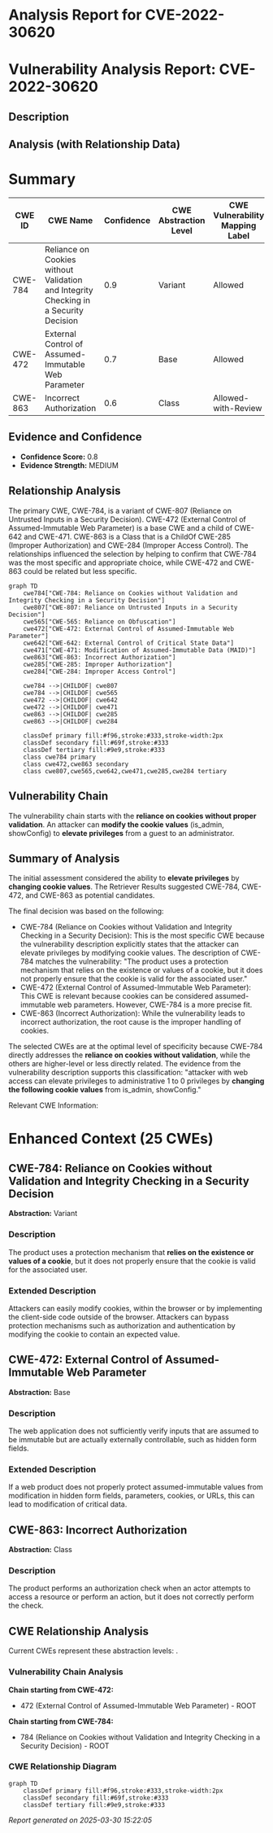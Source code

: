 # Analysis Report for CVE-2022-30620

# Vulnerability Analysis Report: CVE-2022-30620

## Description



## Analysis (with Relationship Data)

# Summary
| CWE ID | CWE Name | Confidence | CWE Abstraction Level | CWE Vulnerability Mapping Label | CWE-Vulnerability Mapping Notes |
|---|---|---|---|---|---|
| CWE-784 | Reliance on Cookies without Validation and Integrity Checking in a Security Decision | 0.9 | Variant | Allowed | Primary CWE |
| CWE-472 | External Control of Assumed-Immutable Web Parameter | 0.7 | Base | Allowed | Secondary Candidate |
| CWE-863 | Incorrect Authorization | 0.6 | Class | Allowed-with-Review | Secondary Candidate |

## Evidence and Confidence

*   **Confidence Score:** 0.8
*   **Evidence Strength:** MEDIUM

## Relationship Analysis
The primary CWE, CWE-784, is a variant of CWE-807 (Reliance on Untrusted Inputs in a Security Decision). CWE-472 (External Control of Assumed-Immutable Web Parameter) is a base CWE and a child of CWE-642 and CWE-471. CWE-863 is a Class that is a ChildOf CWE-285 (Improper Authorization) and CWE-284 (Improper Access Control). The relationships influenced the selection by helping to confirm that CWE-784 was the most specific and appropriate choice, while CWE-472 and CWE-863 could be related but less specific.

```mermaid
graph TD
    cwe784["CWE-784: Reliance on Cookies without Validation and Integrity Checking in a Security Decision"]
    cwe807["CWE-807: Reliance on Untrusted Inputs in a Security Decision"]
    cwe565["CWE-565: Reliance on Obfuscation"]
    cwe472["CWE-472: External Control of Assumed-Immutable Web Parameter"]
    cwe642["CWE-642: External Control of Critical State Data"]
    cwe471["CWE-471: Modification of Assumed-Immutable Data (MAID)"]
    cwe863["CWE-863: Incorrect Authorization"]
    cwe285["CWE-285: Improper Authorization"]
    cwe284["CWE-284: Improper Access Control"]

    cwe784 -->|CHILDOF| cwe807
    cwe784 -->|CHILDOF| cwe565
    cwe472 -->|CHILDOF| cwe642
    cwe472 -->|CHILDOF| cwe471
    cwe863 -->|CHILDOF| cwe285
    cwe863 -->|CHILDOF| cwe284

    classDef primary fill:#f96,stroke:#333,stroke-width:2px
    classDef secondary fill:#69f,stroke:#333
    classDef tertiary fill:#9e9,stroke:#333
    class cwe784 primary
    class cwe472,cwe863 secondary
    class cwe807,cwe565,cwe642,cwe471,cwe285,cwe284 tertiary
```

## Vulnerability Chain
The vulnerability chain starts with the **reliance on cookies without proper validation**. An attacker can **modify the cookie values** (is_admin, showConfig) to **elevate privileges** from a guest to an administrator.

## Summary of Analysis
The initial assessment considered the ability to **elevate privileges** by **changing cookie values**. The Retriever Results suggested CWE-784, CWE-472, and CWE-863 as potential candidates.

The final decision was based on the following:

*   CWE-784 (Reliance on Cookies without Validation and Integrity Checking in a Security Decision): This is the most specific CWE because the vulnerability description explicitly states that the attacker can elevate privileges by modifying cookie values. The description of CWE-784 matches the vulnerability: "The product uses a protection mechanism that relies on the existence or values of a cookie, but it does not properly ensure that the cookie is valid for the associated user."
*   CWE-472 (External Control of Assumed-Immutable Web Parameter): This CWE is relevant because cookies can be considered assumed-immutable web parameters. However, CWE-784 is a more precise fit.
*   CWE-863 (Incorrect Authorization): While the vulnerability leads to incorrect authorization, the root cause is the improper handling of cookies.

The selected CWEs are at the optimal level of specificity because CWE-784 directly addresses the **reliance on cookies without validation**, while the others are higher-level or less directly related. The evidence from the vulnerability description supports this classification: "attacker with web access can elevate privileges to administrative 1 to 0 privileges by **changing the following cookie values** from is_admin, showConfig."

Relevant CWE Information:

# Enhanced Context (25 CWEs)

## CWE-784: Reliance on Cookies without Validation and Integrity Checking in a Security Decision
**Abstraction:** Variant

### Description
The product uses a protection mechanism that **relies on the existence or values of a cookie**, but it does not properly ensure that the cookie is valid for the associated user.

### Extended Description
Attackers can easily modify cookies, within the browser or by implementing the client-side code outside of the browser. Attackers can bypass protection mechanisms such as authorization and authentication by modifying the cookie to contain an expected value.

## CWE-472: External Control of Assumed-Immutable Web Parameter
**Abstraction:** Base

### Description
The web application does not sufficiently verify inputs that are assumed to be immutable but are actually externally controllable, such as hidden form fields.

### Extended Description
If a web product does not properly protect assumed-immutable values from modification in hidden form fields, parameters, cookies, or URLs, this can lead to modification of critical data.

## CWE-863: Incorrect Authorization
**Abstraction:** Class

### Description
The product performs an authorization check when an actor attempts to access a resource or perform an action, but it does not correctly perform the check.


## CWE Relationship Analysis

Current CWEs represent these abstraction levels: .


### Vulnerability Chain Analysis

**Chain starting from CWE-472:**
- 472 (External Control of Assumed-Immutable Web Parameter) - ROOT


**Chain starting from CWE-784:**
- 784 (Reliance on Cookies without Validation and Integrity Checking in a Security Decision) - ROOT



### CWE Relationship Diagram

```mermaid
graph TD
    classDef primary fill:#f96,stroke:#333,stroke-width:2px
    classDef secondary fill:#69f,stroke:#333
    classDef tertiary fill:#9e9,stroke:#333
```



*Report generated on 2025-03-30 15:22:05*
